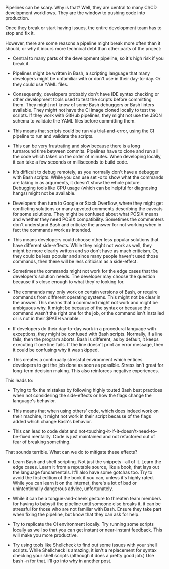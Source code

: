 Pipelines can be scary. Why is that? Well, they are central to many CI/CD development workflows. They are the window to pushing code into production.

Once they break or start having issues, the entire development team has to stop and fix it.

However, there are some reasons ‌a pipeline might break more often than it should, or why it incurs more technical debt than other parts of the project:

-   Central to many parts of the development pipeline, so it's high risk if you break it.

-   Pipelines might be written in Bash, a scripting language that many developers might be unfamiliar with or don't use in their day-to-day. Or they could use YAML files.

-   Consequently, developers probably don't have IDE syntax checking or other development tools used to test the scripts before committing them. They might not know of some Bash debuggers or Bash linters available. They might not have the CI image cloned locally to test the scripts. If they work with GitHub pipelines, they might not use the JSON schema to validate the YAML files before committing them.

-   This means that scripts could be run via trial-and-error, using the CI pipeline to run and validate the scripts.

-   This can be very frustrating and slow because there is a long turnaround time between commits. Pipelines have to clone and run all the code which takes on the order of minutes. When developing locally, it can take a few seconds or milliseconds to build code.

-   It's difficult to debug remotely, as you normally don't have a debugger with Bash scripts. While you can use set -x to show what the commands are taking in as arguments, it doesn't show the whole picture. Debugging tools like CPU usage (which can be helpful for diagnosing hangs) might not be available.

-   Developers then turn to Google or Stack Overflow, where they might get conflicting solutions or many upvoted comments describing the caveats for some solutions. They might be confused about what POSIX means and whether they need POSIX compatibility. Sometimes the commenters don't understand Bash and criticize the answer for not working when in fact the commands work as intended.

-   This means developers could choose other less popular solutions that have different side-effects. While they might not work as well, they might be more clearly written and so don't have as much criticism. Or, they could be less popular and since many people haven't used those commands, then there will be less criticism as a side-effect.

-   Sometimes the commands might not work for the edge cases that the developer's solution needs. The developer may choose the question because it's close enough to what they're looking for.

-   The commands may only work on certain versions of Bash, or require commands from different operating systems. This might not be clear in the answer. This means that a command might not work and might be ambiguous ‌why. It might be because of the syntax or because the command wasn't the right one for the job, or the command isn't installed or is not in their \$PATH variable.

-   If developers do their day-to-day work in a procedural language with exceptions, they might be confused with Bash scripts. Normally, if a line fails, then the program aborts. Bash is different, as by default, it keeps executing if one line fails. If the line doesn't print an error message, then it could be confusing ‌why it was skipped.

-   This creates a continually stressful environment which entices developers to get the job done as soon as possible. Stress isn't great for long-term decision making. This also reinforces negative experiences.

This leads to:

-   Trying to fix the mistakes by following highly touted Bash best practices when not considering the side-effects or how the flags change the language's behavior.

-   This means that when using others' code, which does indeed work on their machine, it might not work in their script because of the flags added which change Bash's behavior.

-   This can lead to code debt and not-touching-it-if-it-doesn't-need-to-be-fixed mentality. Code is just maintained and not refactored out of fear of breaking something.

That sounds terrible. What can we do to mitigate these effects?

-   Learn Bash and shell scripting. Not just the snippets\--all of it. Learn the edge cases. Learn it from a reputable source, like a book, that lays out the language fundamentals. It'll also have some gotchas too. Try to avoid the first edition of the book if you can, unless it's highly rated. While you can learn it on the internet, there's a lot of bad or unintentionally dangerous advice, unfortunately.

-   While it can be a tongue-and-cheek gesture to threaten team members for having to babysit the pipeline until someone else breaks it, it can be stressful for those who are not familiar with Bash. Ensure they take part when fixing the pipeline, but know that they can ask for help.

-   Try to replicate the CI environment locally. Try running some scripts locally as well so that you can get instant or near-instant feedback. This will make you more productive.

-   Try using tools like Shellcheck to find out some issues with your shell scripts. While Shellcheck is amazing, it isn't a replacement for syntax checking your shell scripts (although it does ‌a pretty good job.) Use bash -n for that. I'll go into why in another post.
